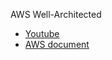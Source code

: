 AWS Well-Architected

- [Youtube](https://www.youtube.com/watch?v=u6BCVkXkPnM)
- [AWS document](https://aws.amazon.com/architecture/well-architected/?wa-lens-whitepapers.sort-by=item.additionalFields.sortDate&wa-lens-whitepapers.sort-order=desc)